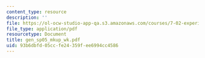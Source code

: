 ```yaml
---
content_type: resource
description: ''
file: https://ol-ocw-studio-app-qa.s3.amazonaws.com/courses/7-02-experimental-biology-communication-spring-2005/93b6dbfd05ccfe24359fee6994cc4586_gen_sp05_mkup_wk.pdf
file_type: application/pdf
resourcetype: Document
title: gen_sp05_mkup_wk.pdf
uid: 93b6dbfd-05cc-fe24-359f-ee6994cc4586
---
```

